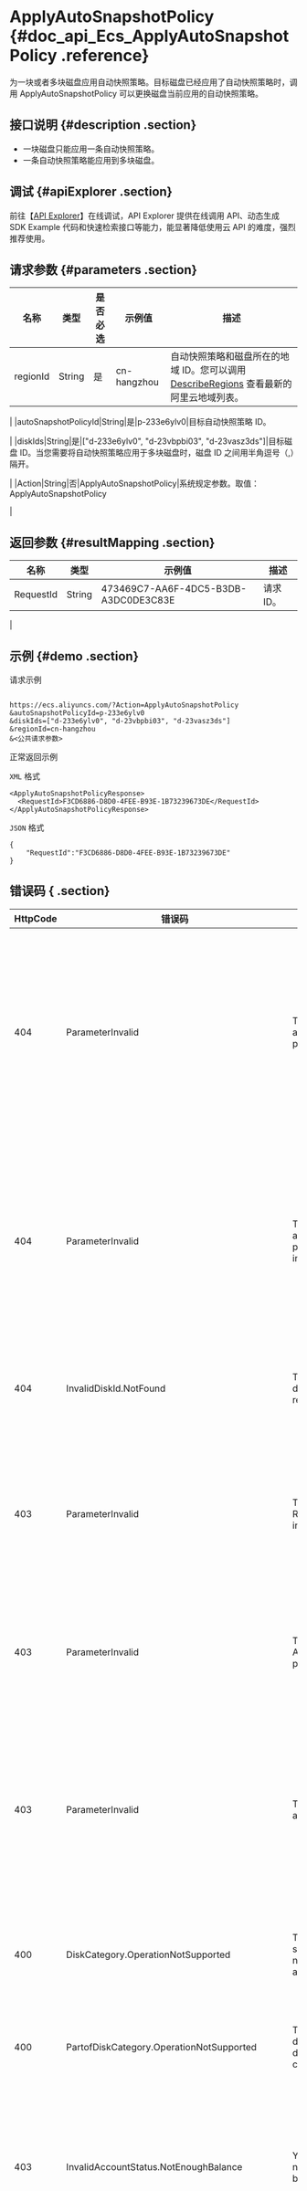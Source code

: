 # ApplyAutoSnapshotPolicy {#doc_api_Ecs_ApplyAutoSnapshotPolicy .reference}

为一块或者多块磁盘应用自动快照策略。目标磁盘已经应用了自动快照策略时，调用 ApplyAutoSnapshotPolicy 可以更换磁盘当前应用的自动快照策略。

## 接口说明 {#description .section}

-   一块磁盘只能应用一条自动快照策略。
-   一条自动快照策略能应用到多块磁盘。

## 调试 {#apiExplorer .section}

前往【[API Explorer](https://api.aliyun.com/#product=Ecs&api=ApplyAutoSnapshotPolicy)】在线调试，API Explorer 提供在线调用 API、动态生成 SDK Example 代码和快速检索接口等能力，能显著降低使用云 API 的难度，强烈推荐使用。

## 请求参数 {#parameters .section}

|名称|类型|是否必选|示例值|描述|
|--|--|----|---|--|
|regionId|String|是|cn-hangzhou|自动快照策略和磁盘所在的地域 ID。您可以调用 [DescribeRegions](~~25609~~) 查看最新的阿里云地域列表。

 |
|autoSnapshotPolicyId|String|是|p-233e6ylv0|目标自动快照策略 ID。

 |
|diskIds|String|是|\["d-233e6ylv0", "d-23vbpbi03", "d-23vasz3ds"\]|目标磁盘 ID。当您需要将自动快照策略应用于多块磁盘时，磁盘 ID 之间用半角逗号（,）隔开。

 |
|Action|String|否|ApplyAutoSnapshotPolicy|系统规定参数。取值：ApplyAutoSnapshotPolicy

 |

## 返回参数 {#resultMapping .section}

|名称|类型|示例值|描述|
|--|--|---|--|
|RequestId|String|473469C7-AA6F-4DC5-B3DB-A3DC0DE3C83E|请求 ID。

 |

## 示例 {#demo .section}

请求示例

``` {#request_demo}

https://ecs.aliyuncs.com/?Action=ApplyAutoSnapshotPolicy
&autoSnapshotPolicyId=p-233e6ylv0
&diskIds=["d-233e6ylv0", "d-23vbpbi03", "d-23vasz3ds"]
&regionId=cn-hangzhou
&<公共请求参数>

```

正常返回示例

`XML` 格式

``` {#xml_return_success_demo}
<ApplyAutoSnapshotPolicyResponse>
  <RequestId>F3CD6886-D8D0-4FEE-B93E-1B73239673DE</RequestId>
</ApplyAutoSnapshotPolicyResponse>

```

`JSON` 格式

``` {#json_return_success_demo}
{
	"RequestId":"F3CD6886-D8D0-4FEE-B93E-1B73239673DE"
}
```

## 错误码 { .section}

|HttpCode|错误码|错误信息|描述|
|--------|---|----|--|
|404|ParameterInvalid|The specified automatic snapshot policy does not exist.|指定的自动快照策略不存在，请您检查自动快照策略是否正确。|
|404|ParameterInvalid|The specified automatic snapshot policy does not exist in the region.|指定的自动快照策略不存在，请您检查自动快照策略是否正确。|
|404|InvalidDiskId.NotFound|The specified disk does not exist in the region.|当前区域不存在该磁盘。|
|403|ParameterInvalid|The specified RegionId parameter is invalid.|指定的地域 ID 无效，请您检查该地域是否正确。|
|403|ParameterInvalid|The specified AutoSnapshotPolicyId parameter is invalid.|指定的参数自动快照 ID 不合法。|
|403|ParameterInvalid|The specified DiskIds are invalid.|指定的磁盘 ID 不合法，请您检查磁盘 ID 是否正确，且存在。|
|400|DiskCategory.OperationNotSupported|The type of the specified disk does not support creating a snapshot.|当前磁盘类型不支持此操作|
|400|PartofDiskCategory.OperationNotSupported|The types of some disks in the disk list do not support creating snapshots.|部分指定的磁盘不支持此操作|
|403|InvalidAccountStatus.NotEnoughBalance|Your account does not have enough balance.|账号余额不足，请您先充值再进行该操作。|
|403|InvalidAccountStatus.SnapshotServiceUnavailable|Snapshot service has not been opened yet.|快照服务未开通，操作无法执行。|

[查看本产品错误码](https://error-center.aliyun.com/status/product/Ecs)

